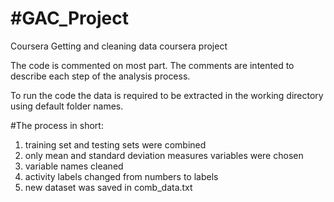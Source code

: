 #GAC_Project
===========

Coursera Getting and cleaning data coursera project

The code is commented on most part. The comments are intented to describe each step of the analysis process.

To run the code the data is required to be extracted in the working directory using default folder names.

#The process in short:
1. training set and testing sets were combined
2. only mean and standard deviation measures variables were chosen
3. variable names cleaned
4. activity labels changed from numbers to labels
5. new dataset was saved in comb_data.txt
